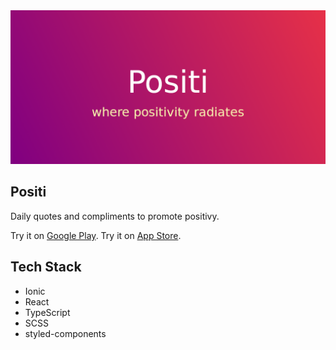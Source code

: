 <a href="https://play.google.com/store/apps/details?id=io.ionic.positi" target="_blank">
  <img src="./feature_graphic.png" alt="feature graphic">
</a>

## Positi 

Daily quotes and compliments to promote positivy.

Try it on <a href="https://kee.dev/" target="_blank">Google Play</a>.
Try it on <a href="https://kee.dev/" target="_blank">App Store</a>.

## Tech Stack

  * Ionic
  * React
  * TypeScript
  * SCSS
  * styled-components
